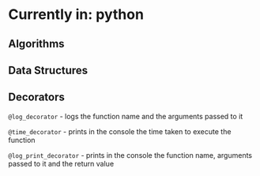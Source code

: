 # Currently in: python

## Algorithms

## Data Structures

## Decorators

`@log_decorator` - logs the function name and the arguments passed to it

`@time_decorator` - prints in the console the time taken to execute the function

`@log_print_decorator` - prints in the console the function name, arguments passed to it and the return value
